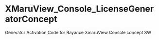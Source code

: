 # XMaruView_Console_LicenseGeneratorConcept
Generator Activation Code for Rayance XmaruView Console concept SW
